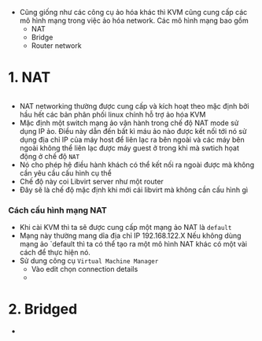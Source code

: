 - Cũng giống như các công cụ ảo hóa khác thì KVM cũng cung cấp các mô hình mạng trong việc ảo hóa network. Các mô hình mạng bao gồm 
    - NAT
    - Bridge
    - Router network
# 1. NAT
![]()
- NAT networking thường được cung cấp và kích hoạt theo mặc định bởi hầu hết các bản phân phối linux chính hỗ trợ ảo hóa KVM
- Mặc định một switch mạng ảo vận hành trong chế độ NAT mode sử dụng IP ảo. Điều này dẫn đến bất kì máu ảo nào được kết nối tới nó sử dụng địa chỉ IP của máy host để liên lạc ra bên ngoài và các máy bên ngoài không thể liên lạc được máy guest ở trong khi mà swtich họat động ở chế độ `NAT`
- Nó cho phép hệ điều hành khách có thể kết nối ra ngoài được mà không cần yêu cầu cấu hình cụ thể 
- Chế độ này coi Libvirt server như một router 
- Đây sẽ là chế độ mặc định khi mới cái libvirt mà không cần cấu hình gì 
### Cách cấu hình mạng NAT 
- Khi cài KVM thì ta sẽ được cung cấp một mạng ảo NAT là `default` 
- Mạng này thường mang dỉa địa chỉ IP 192.168.122.X Nếu không dùng mạng ảo `default thì ta có thể tạo ra một mô hình NAT khác có một vài cách để thực hiện nó. 
- Sử dung công cụ `Virtual Machine Manager`
    - Vào edit chọn connection details
    - 
# 2. Bridged 
- 